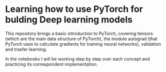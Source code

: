 # Learning how to use PyTorch for bulding Deep learning models

This repository brings a basic introduction to PyTorch, covering tensors (which are the main data structure of PyTorch), the module autograd (that PyTorch uses to calculate gradients for training neural networks), validation and trasfer learning.

In the notebooks I will be working step by step over each concept and practicing its correspondent implementation.
